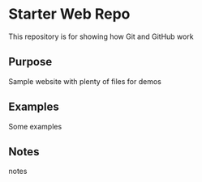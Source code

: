 # Starter Web Repo

This repository is for showing how Git and GitHub work

## Purpose

Sample website with plenty of files for demos

## Examples

Some examples

## Notes

notes

